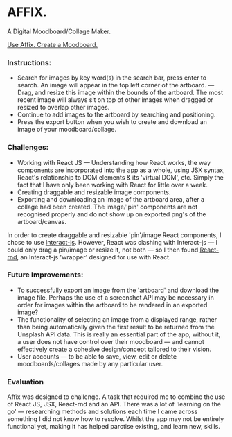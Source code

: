 # AFFIX.
A Digital Moodboard/Collage Maker.

<a target="_blank" href="https://j-schreiner.github.io/affix/">Use Affix. Create a Moodboard.</a>

### Instructions:
- Search for images by key word(s) in the search bar, press enter to search. An image will appear in the top left corner of the artboard.
— Drag, and resize this image within the bounds of the artboard. The most recent image will always sit on top of other images when dragged or resized to overlap other images.
- Continue to add images to the artboard by searching and positioning.
- Press the export button when you wish to create and download an image of your moodboard/collage.

### Challenges:
- Working with React JS — Understanding how React works, the way components are incorporated into the app as a whole, using JSX syntax, React's relationship to DOM elements & its 'virtual DOM', etc. Simply the fact that I have only been working with React for little over a week.
- Creating draggable and resizable image components.
- Exporting and downloading an image of the artboard area, after a collage had been created. The image/'pin' components are not recognised properly and do not show up on exported png's of the artboard/canvas.

In order to create draggable and resizable 'pin'/image React components, I chose to use [Interact-js](http://interactjs.io/). However, React was clashing with Interact-js — I could only drag a pin/image or resize it, not both — so I then found [React-rnd](https://github.com/bokuweb/react-rnd), an Interact-js 'wrapper' designed for use with React.

### Future Improvements:
- To successfully export an image from the 'artboard' and download the image file. Perhaps the use of a screenshot API may be necessary in order for images within the artboard to be rendered in an exported image?
- The functionality of selecting an image from a displayed range, rather than being automatically given the first result to be returned from the Unsplash API data. This is really an essential part of the app, without it, a user does not have control over their moodboard — and cannot effectively create a cohesive design/concept tailored to their vision.
- User accounts — to be able to save, view, edit or delete moodboards/collages made by any particular user.

### Evaluation
Affix was designed to challenge. A task that required me to combine the use of React JS, JSX, React-rnd and an API. There was a lot of 'learning on the go' — researching methods and solutions each time I came across something I did not know how to resolve. Whilst the app may not be entirely functional yet, making it has helped parctise existing, and learn new, skills.

